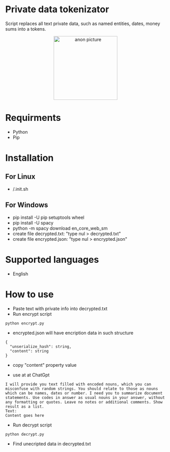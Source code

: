# Private data tokenizator
Script replaces all text private data, such as named entities, dates, money sums into a tokens.

<p align="center">
<img height="200" src="https://scontent.fdnk2-1.fna.fbcdn.net/v/t1.6435-9/101795032_917429992057298_8014649681483137024_n.jpg?_nc_cat=100&ccb=1-7&_nc_sid=8bfeb9&_nc_ohc=ov-lqaywC5cAX8YDoO3&_nc_ht=scontent.fdnk2-1.fna&oh=00_AfAsFQwAggpfp0UWAFBwDBOU4Z3JnYGVLUdClLuw3-FpfQ&oe=6456660B" alt="anon picture">
</p>

# Requirments
- Python
- Pip

# Installation
## For Linux
- /.init.sh
## For Windows
- pip install -U pip setuptools wheel
- pip install -U spacy
- python -m spacy download en_core_web_sm
- create file decrypted.txt: "type nul > decrypted.txt"
- create file encrypted.json: "type nul > encrypted.json"

# Supported languages
- English

# How to use
- Paste text with private info into decrypted.txt
- Run encrypt script
```
python encrypt.py
```
- encrypted.json will have encription data in such structure
```
{
  "unserialize_hash": string,
  "content": string
}
```
- copy "content" property value

- use at at ChatGpt
```
I will provide you text filled with encoded nouns, which you can misconfuse with random strings. You should relate to those as nouns which can be names, dates or number. I need you to summarize document statements. Use codes in answer as usual nouns in your answer, without any formatting or quotes. Leave no notes or additional comments. Show result as a list.
Text:
Content goes here
```

- Run decrypt script
```
python decrypt.py
```
- Find unecripted data in decrypted.txt 
